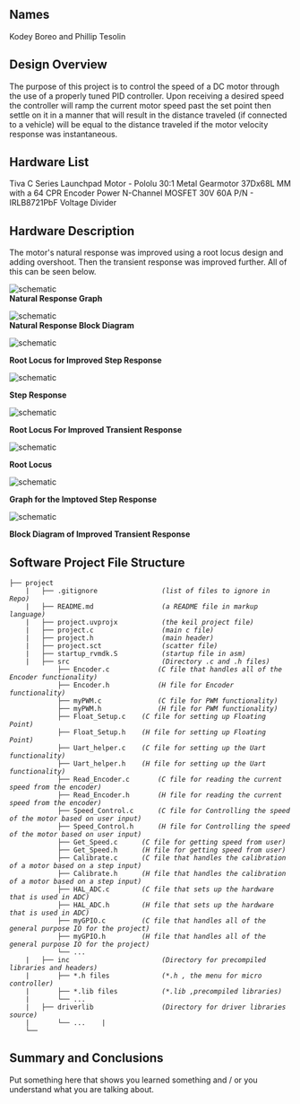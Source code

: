 ## Names 
Kodey Boreo and Phillip Tesolin 
   
## Design Overview
The purpose of this project is to control the speed of a DC motor
through the use of a properly tuned PID controller. Upon receiving a
desired speed the controller will ramp the current motor speed past
the set point then settle on it in a manner that will result in the distance
traveled (if connected to a vehicle) will be equal to the distance
traveled if the motor velocity response was instantaneous.
    
## Hardware List
Tiva C Series Launchpad
Motor - Pololu 30:1 Metal Gearmotor 37Dx68L MM with a 64 CPR Encoder
Power N-Channel MOSFET 30V 60A P/N - IRLB8721PbF
Voltage Divider 

## Hardware Description
The motor's natural response was improved using a root locus design and adding overshoot. Then the transient response was improved further.  All of this can be seen below.

![schematic](https://github.com/Kboreo/ESAL_Final_Project/blob/master/images/natural_response_graph.JPG)     
**Natural Response Graph**

![schematic](https://github.com/Kboreo/ESAL_Final_Project/blob/master/images/natural_response.JPG)     
**Natural Response Block Diagram**


![schematic](https://github.com/Kboreo/ESAL_Final_Project/blob/master/images/root_locus.JPG)

**Root Locus for Improved Step Response**

![schematic](https://github.com/Kboreo/ESAL_Final_Project/blob/master/images/overshoot_step_response.JPG)

**Step Response**      

![schematic](https://github.com/Kboreo/ESAL_Final_Project/blob/master/images/root_locus_for_improved_transient_response.JPG)

**Root Locus For Improved Transient Response**

![schematic](https://github.com/Kboreo/ESAL_Final_Project/blob/master/images/root_locus_for_improved_transient_response2.JPG)

**Root Locus**

![schematic](https://github.com/Kboreo/ESAL_Final_Project/blob/master/images/improved_step_response_graph.JPG)

**Graph for the Imptoved Step Response**

![schematic](https://github.com/Kboreo/ESAL_Final_Project/blob/master/images/improved_block_diagram.JPG)

**Block Diagram of Improved Transient Response**


## Software Project File Structure


<pre><code>├── project
    |   ├── .gitignore                <em>(list of files to ignore in Repo)</em>
    |   ├── README.md                 <em>(a README file in markup language)</em>
    |   ├── project.uvprojx           <em>(the keil project file)</em>
    |   ├── project.c                 <em>(main c file)</em>
    |   ├── project.h                 <em>(main header)</em>
    |   ├── project.sct               <em>(scatter file)</em>
    |   ├── startup_rvmdk.S           <em>(startup file in asm)</em>
    |   ├── src                       <em>(Directory .c and .h files)</em>
			├── Encoder.c            <em>(C file that handles all of the Encoder functionality)</em>
			├── Encoder.h            <em>(H file for Encoder functionality)</em>
			├── myPWM.c  	         <em>(C file for PWM functionality)</em>
			├── myPWM.h  	         <em>(H file for PWM functionality)</em>
			├── Float_Setup.c  	 <em>(C file for setting up Floating Point)</em>
			├── Float_Setup.h  	 <em>(H file for setting up Floating Point)</em>
			├── Uart_helper.c  	 <em>(C file for setting up the Uart functionality)</em>
			├── Uart_helper.h  	 <em>(H file for setting up the Uart functionality)</em>
			├── Read_Encoder.c  	 <em>(C file for reading the current speed from the encoder)</em>
			├── Read_Encoder.h  	 <em>(H file for reading the current speed from the encoder)</em>
			├── Speed_Control.c  	 <em>(C file for Controlling the speed of the motor based on user input)</em>
			├── Speed_Control.h  	 <em>(H file for Controlling the speed of the motor based on user input)</em>
			├── Get_Speed.c  	 <em>(C file for getting speed from user)</em>
			├── Get_Speed.h  	 <em>(H file for getting speed from user)</em>
			├── Calibrate.c  	 <em>(C file that handles the calibration of a motor based on a step input)</em>
			├── Calibrate.h  	 <em>(H file that handles the calibration of a motor based on a step input)</em>
			├── HAL_ADC.c  	  	 <em>(C file that sets up the hardware that is used in ADC)</em>
			├── HAL_ADC.h  	  	 <em>(H file that sets up the hardware that is used in ADC)</em>
			├── myGPIO.c  	  	 <em>(C file that handles all of the general purpose IO for the project)</em>
			├── myGPIO.h  	  	 <em>(H file that handles all of the general purpose IO for the project)</em>
			└── ...  			
    |   ├── inc                       <em>(Directory for precompiled libraries and headers)</em>
    |       ├── *.h files             <em>(*.h , the menu for micro controller)</em>
    |       ├── *.lib files           <em>(*.lib ,precompiled libraries)</em>
    |       └── ...  
    |   ├── driverlib                 <em>(Directory for driver libraries source)</em>
	|       └── ...    |       
    └── </code></pre>

## Summary and Conclusions
Put something here that shows you learned something and / or you understand what you are talking about.  
